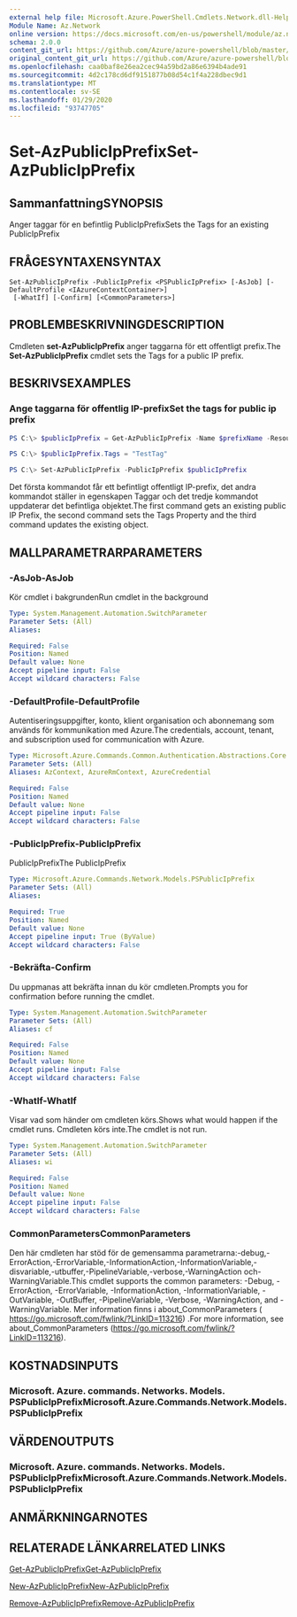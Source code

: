 ```yaml
---
external help file: Microsoft.Azure.PowerShell.Cmdlets.Network.dll-Help.xml
Module Name: Az.Network
online version: https://docs.microsoft.com/en-us/powershell/module/az.network/set-azpublicipprefix
schema: 2.0.0
content_git_url: https://github.com/Azure/azure-powershell/blob/master/src/Network/Network/help/Set-AzPublicIpPrefix.md
original_content_git_url: https://github.com/Azure/azure-powershell/blob/master/src/Network/Network/help/Set-AzPublicIpPrefix.md
ms.openlocfilehash: caa0baf8e26ea2cec94a59bd2a86e6394b4ade91
ms.sourcegitcommit: 4d2c178cd6df9151877b08d54c1f4a228dbec9d1
ms.translationtype: MT
ms.contentlocale: sv-SE
ms.lasthandoff: 01/29/2020
ms.locfileid: "93747705"
---
```

# <span data-ttu-id="fb24f-101">Set-AzPublicIpPrefix</span><span class="sxs-lookup"><span data-stu-id="fb24f-101">Set-AzPublicIpPrefix</span></span>

## <span data-ttu-id="fb24f-102">Sammanfattning</span><span class="sxs-lookup"><span data-stu-id="fb24f-102">SYNOPSIS</span></span>
<span data-ttu-id="fb24f-103">Anger taggar för en befintlig PublicIpPrefix</span><span class="sxs-lookup"><span data-stu-id="fb24f-103">Sets the Tags for an existing PublicIpPrefix</span></span>

## <span data-ttu-id="fb24f-104">FRÅGESYNTAXEN</span><span class="sxs-lookup"><span data-stu-id="fb24f-104">SYNTAX</span></span>

```
Set-AzPublicIpPrefix -PublicIpPrefix <PSPublicIpPrefix> [-AsJob] [-DefaultProfile <IAzureContextContainer>]
 [-WhatIf] [-Confirm] [<CommonParameters>]
```

## <span data-ttu-id="fb24f-105">PROBLEMBESKRIVNING</span><span class="sxs-lookup"><span data-stu-id="fb24f-105">DESCRIPTION</span></span>
<span data-ttu-id="fb24f-106">Cmdleten **set-AzPublicIpPrefix** anger taggarna för ett offentligt prefix.</span><span class="sxs-lookup"><span data-stu-id="fb24f-106">The **Set-AzPublicIpPrefix** cmdlet sets the Tags for a public IP prefix.</span></span>

## <span data-ttu-id="fb24f-107">BESKRIVS</span><span class="sxs-lookup"><span data-stu-id="fb24f-107">EXAMPLES</span></span>

### <span data-ttu-id="fb24f-108">Ange taggarna för offentlig IP-prefix</span><span class="sxs-lookup"><span data-stu-id="fb24f-108">Set the tags for public ip prefix</span></span>
```powershell
PS C:\> $publicIpPrefix = Get-AzPublicIpPrefix -Name $prefixName -ResourceGroupName $rgName

PS C:\> $publicIpPrefix.Tags = "TestTag"

PS C:\> Set-AzPublicIpPrefix -PublicIpPrefix $publicIpPrefix
```

<span data-ttu-id="fb24f-109">Det första kommandot får ett befintligt offentligt IP-prefix, det andra kommandot ställer in egenskapen Taggar och det tredje kommandot uppdaterar det befintliga objektet.</span><span class="sxs-lookup"><span data-stu-id="fb24f-109">The first command gets an existing public IP Prefix, the second command sets the Tags Property and the third command updates the existing object.</span></span>

## <span data-ttu-id="fb24f-110">MALLPARAMETRAR</span><span class="sxs-lookup"><span data-stu-id="fb24f-110">PARAMETERS</span></span>

### <span data-ttu-id="fb24f-111">-AsJob</span><span class="sxs-lookup"><span data-stu-id="fb24f-111">-AsJob</span></span>
<span data-ttu-id="fb24f-112">Kör cmdlet i bakgrunden</span><span class="sxs-lookup"><span data-stu-id="fb24f-112">Run cmdlet in the background</span></span>

```yaml
Type: System.Management.Automation.SwitchParameter
Parameter Sets: (All)
Aliases:

Required: False
Position: Named
Default value: None
Accept pipeline input: False
Accept wildcard characters: False
```

### <span data-ttu-id="fb24f-113">-DefaultProfile</span><span class="sxs-lookup"><span data-stu-id="fb24f-113">-DefaultProfile</span></span>
<span data-ttu-id="fb24f-114">Autentiseringsuppgifter, konto, klient organisation och abonnemang som används för kommunikation med Azure.</span><span class="sxs-lookup"><span data-stu-id="fb24f-114">The credentials, account, tenant, and subscription used for communication with Azure.</span></span>

```yaml
Type: Microsoft.Azure.Commands.Common.Authentication.Abstractions.Core.IAzureContextContainer
Parameter Sets: (All)
Aliases: AzContext, AzureRmContext, AzureCredential

Required: False
Position: Named
Default value: None
Accept pipeline input: False
Accept wildcard characters: False
```

### <span data-ttu-id="fb24f-115">-PublicIpPrefix</span><span class="sxs-lookup"><span data-stu-id="fb24f-115">-PublicIpPrefix</span></span>
<span data-ttu-id="fb24f-116">PublicIpPrefix</span><span class="sxs-lookup"><span data-stu-id="fb24f-116">The PublicIpPrefix</span></span>

```yaml
Type: Microsoft.Azure.Commands.Network.Models.PSPublicIpPrefix
Parameter Sets: (All)
Aliases:

Required: True
Position: Named
Default value: None
Accept pipeline input: True (ByValue)
Accept wildcard characters: False
```

### <span data-ttu-id="fb24f-117">-Bekräfta</span><span class="sxs-lookup"><span data-stu-id="fb24f-117">-Confirm</span></span>
<span data-ttu-id="fb24f-118">Du uppmanas att bekräfta innan du kör cmdleten.</span><span class="sxs-lookup"><span data-stu-id="fb24f-118">Prompts you for confirmation before running the cmdlet.</span></span>

```yaml
Type: System.Management.Automation.SwitchParameter
Parameter Sets: (All)
Aliases: cf

Required: False
Position: Named
Default value: None
Accept pipeline input: False
Accept wildcard characters: False
```

### <span data-ttu-id="fb24f-119">-WhatIf</span><span class="sxs-lookup"><span data-stu-id="fb24f-119">-WhatIf</span></span>
<span data-ttu-id="fb24f-120">Visar vad som händer om cmdleten körs.</span><span class="sxs-lookup"><span data-stu-id="fb24f-120">Shows what would happen if the cmdlet runs.</span></span>
<span data-ttu-id="fb24f-121">Cmdleten körs inte.</span><span class="sxs-lookup"><span data-stu-id="fb24f-121">The cmdlet is not run.</span></span>

```yaml
Type: System.Management.Automation.SwitchParameter
Parameter Sets: (All)
Aliases: wi

Required: False
Position: Named
Default value: None
Accept pipeline input: False
Accept wildcard characters: False
```

### <span data-ttu-id="fb24f-122">CommonParameters</span><span class="sxs-lookup"><span data-stu-id="fb24f-122">CommonParameters</span></span>
<span data-ttu-id="fb24f-123">Den här cmdleten har stöd för de gemensamma parametrarna:-debug,-ErrorAction,-ErrorVariable,-InformationAction,-InformationVariable,-disvariable,-utbuffer,-PipelineVariable,-verbose,-WarningAction och-WarningVariable.</span><span class="sxs-lookup"><span data-stu-id="fb24f-123">This cmdlet supports the common parameters: -Debug, -ErrorAction, -ErrorVariable, -InformationAction, -InformationVariable, -OutVariable, -OutBuffer, -PipelineVariable, -Verbose, -WarningAction, and -WarningVariable.</span></span> <span data-ttu-id="fb24f-124">Mer information finns i about_CommonParameters ( https://go.microsoft.com/fwlink/?LinkID=113216) .</span><span class="sxs-lookup"><span data-stu-id="fb24f-124">For more information, see about_CommonParameters (https://go.microsoft.com/fwlink/?LinkID=113216).</span></span>

## <span data-ttu-id="fb24f-125">KOSTNADS</span><span class="sxs-lookup"><span data-stu-id="fb24f-125">INPUTS</span></span>

### <span data-ttu-id="fb24f-126">Microsoft. Azure. commands. Networks. Models. PSPublicIpPrefix</span><span class="sxs-lookup"><span data-stu-id="fb24f-126">Microsoft.Azure.Commands.Network.Models.PSPublicIpPrefix</span></span>

## <span data-ttu-id="fb24f-127">VÄRDEN</span><span class="sxs-lookup"><span data-stu-id="fb24f-127">OUTPUTS</span></span>

### <span data-ttu-id="fb24f-128">Microsoft. Azure. commands. Networks. Models. PSPublicIpPrefix</span><span class="sxs-lookup"><span data-stu-id="fb24f-128">Microsoft.Azure.Commands.Network.Models.PSPublicIpPrefix</span></span>

## <span data-ttu-id="fb24f-129">ANMÄRKNINGAR</span><span class="sxs-lookup"><span data-stu-id="fb24f-129">NOTES</span></span>

## <span data-ttu-id="fb24f-130">RELATERADE LÄNKAR</span><span class="sxs-lookup"><span data-stu-id="fb24f-130">RELATED LINKS</span></span>

[<span data-ttu-id="fb24f-131">Get-AzPublicIpPrefix</span><span class="sxs-lookup"><span data-stu-id="fb24f-131">Get-AzPublicIpPrefix</span></span>](./Get-AzPublicIpPrefix.md)

[<span data-ttu-id="fb24f-132">New-AzPublicIpPrefix</span><span class="sxs-lookup"><span data-stu-id="fb24f-132">New-AzPublicIpPrefix</span></span>](./New-AzPublicIpPrefix.md)

[<span data-ttu-id="fb24f-133">Remove-AzPublicIpPrefix</span><span class="sxs-lookup"><span data-stu-id="fb24f-133">Remove-AzPublicIpPrefix</span></span>](./Remove-AzPublicIpPrefix.md)
